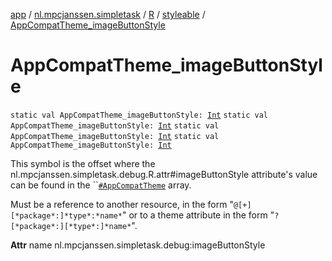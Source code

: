 [app](../../../index.md) / [nl.mpcjanssen.simpletask](../../index.md) / [R](../index.md) / [styleable](index.md) / [AppCompatTheme_imageButtonStyle](.)

# AppCompatTheme_imageButtonStyle

`static val AppCompatTheme_imageButtonStyle: `[`Int`](https://kotlinlang.org/api/latest/jvm/stdlib/kotlin/-int/index.html)
`static val AppCompatTheme_imageButtonStyle: `[`Int`](https://kotlinlang.org/api/latest/jvm/stdlib/kotlin/-int/index.html)
`static val AppCompatTheme_imageButtonStyle: `[`Int`](https://kotlinlang.org/api/latest/jvm/stdlib/kotlin/-int/index.html)
`static val AppCompatTheme_imageButtonStyle: `[`Int`](https://kotlinlang.org/api/latest/jvm/stdlib/kotlin/-int/index.html)

This symbol is the offset where the nl.mpcjanssen.simpletask.debug.R.attr#imageButtonStyle attribute's value can be found in the ``[`#AppCompatTheme`](-app-compat-theme.md) array.

Must be a reference to another resource, in the form "`@[+][*package*:]*type*:*name*`" or to a theme attribute in the form "`?[*package*:][*type*:]*name*`".

**Attr**
name nl.mpcjanssen.simpletask.debug:imageButtonStyle

